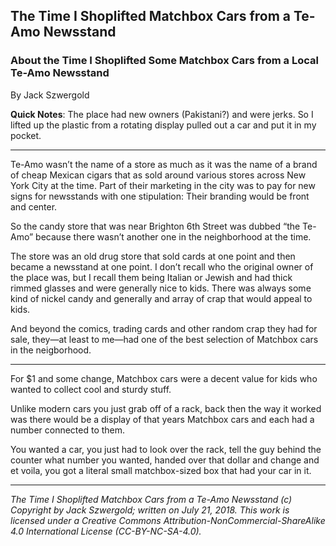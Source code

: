 ## The Time I Shoplifted Matchbox Cars from a Te-Amo Newsstand
### About the Time I Shoplifted Some Matchbox Cars from a Local Te-Amo Newsstand

By Jack Szwergold

**Quick Notes**: The place had new owners (Pakistani?) and were jerks. So I lifted up the plastic from a rotating display pulled out a car and put it in my pocket.

***

Te-Amo wasn’t the name of a store as much as it was the name of a brand of cheap Mexican cigars that as sold around various stores across New York City at the time. Part of their marketing in the city was to pay for new signs for newsstands with one stipulation: Their branding would be front and center.

So the candy store that was near Brighton 6th Street was dubbed “the Te-Amo” because there wasn’t another one in the neighborhood at the time.

The store was an old drug store that sold cards at one point and then became a newsstand at one point. I don’t recall who the original owner of the place was, but I recall them being Italian or Jewish and had thick rimmed glasses and were generally nice to kids. There was always some kind of nickel candy and generally and array of crap that would appeal to kids.

And beyond the comics, trading cards and other random crap they had for sale, they—at least to me—had one of the best selection of Matchbox cars in the neigborhood.

***

For $1 and some change, Matchbox cars were a decent value for kids who wanted to collect cool and sturdy stuff.

Unlike modern cars you just grab off of a rack, back then the way it worked was there would be a display of that years Matchbox cars and each had a number connected to them.

You wanted a car, you just had to look over the rack, tell the guy behind the counter what number you wanted, handed over that dollar and change and et voila, you got a literal small matchbox-sized box that had your car in it.



***

*The Time I Shoplifted Matchbox Cars from a Te-Amo Newsstand (c) Copyright by Jack Szwergold; written on July 21, 2018. This work is licensed under a Creative Commons Attribution-NonCommercial-ShareAlike 4.0 International License (CC-BY-NC-SA-4.0).*